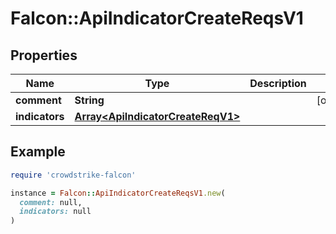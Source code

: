 # Falcon::ApiIndicatorCreateReqsV1

## Properties

| Name | Type | Description | Notes |
| ---- | ---- | ----------- | ----- |
| **comment** | **String** |  | [optional] |
| **indicators** | [**Array&lt;ApiIndicatorCreateReqV1&gt;**](ApiIndicatorCreateReqV1.md) |  |  |

## Example

```ruby
require 'crowdstrike-falcon'

instance = Falcon::ApiIndicatorCreateReqsV1.new(
  comment: null,
  indicators: null
)
```

